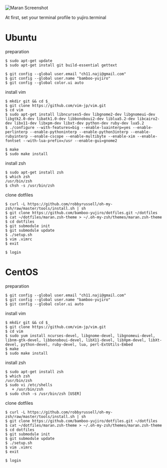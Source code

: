 ![Maran Screenshot](https://raw.github.com/bamboo-yujiro/dotfiles/master/yujiro-sample.png "Maran ZSH theme")

At first, set your terminal profile to yujiro.terminal

# Ubuntu
preparation

    $ sudo apt-get update
    $ sudo apt-get install git build-essential gettext

    $ git config --global user.email "ch11.naji@gmail.com"
    $ git config --global user.name "bamboo-yujiro"
    $ git config --global color.ui auto

install vim

    $ mkdir git && cd $_
    $ git clone https://github.com/vim-jp/vim.git
    $ cd vim
    $ sudo apt-get install libncurses5-dev libgnome2-dev libgnomeui-dev libgtk2.0-dev libatk1.0-dev libbonoboui2-dev liblua5.2-dev libcairo2-dev libx11-dev libxpm-dev libxt-dev python-dev ruby-dev lua5.2
    $ ./configure --with-features=big --enable-luainterp=yes --enable-perlinterp --enable-pythoninterp --enable-python3interp --enable-rubyinterp --enable-cscope --enable-multibyte --enable-xim --enable-fontset --with-lua-prefix=/usr --enable-gui=gnome2

    $ make
    $ sudo make install

install zsh

    $ sudo apt-get install zsh
    $ which zsh
    /usr/bin/zsh
    $ chsh -s /usr/bin/zsh

clone dotfiles

    $ curl -L https://github.com/robbyrussell/oh-my-zsh/raw/master/tools/install.sh | sh
    $ git clone https://github.com/bamboo-yujiro/dotfiles.git ~/dotfiles
    $ cat ~/dotfiles/maran.zsh-theme > ~/.oh-my-zsh/themes/maran.zsh-theme
    $ cd dotfiles
    $ git submodule init
    $ git submodule update
    $ ./setup.sh
    $ vim .vimrc
    $ exit

    $ login


# CentOS

preparation

    $ git config --global user.email "ch11.naji@gmail.com"
    $ git config --global user.name "bamboo-yujiro"
    $ git config --global color.ui auto

install vim

    $ mkdir git && cd $_
    $ git clone https://github.com/vim-jp/vim.git
    $ cd vim
    $ sudo yum install ncurses-devel, libgnome-devel, libgnomeui-devel, libnm-gtk-devel, libbonoboui-devel, libX11-devel, libXpm-devel, libXt-devel, python-devel, ruby-devel, lua, perl-ExtUtils-Embed
    $ make
    $ sudo make install

install zsh

    $ sudo apt-get install zsh
    $ which zsh
    /usr/bin/zsh
    $ sudo vi /etc/shells
       + /usr/bin/zsh
    $ sudo chsh -s /usr/bin/zsh [USER]


clone dotfiles

    $ curl -L https://github.com/robbyrussell/oh-my-zsh/raw/master/tools/install.sh | sh
    $ git clone https://github.com/bamboo-yujiro/dotfiles.git ~/dotfiles
    $ cat ~/dotfiles/maran.zsh-theme > ~/.oh-my-zsh/themes/maran.zsh-theme
    $ cd dotfiles
    $ git submodule init
    $ git submodule update
    $ ./setup.sh
    $ vim .vimrc
    $ exit

    $ login
